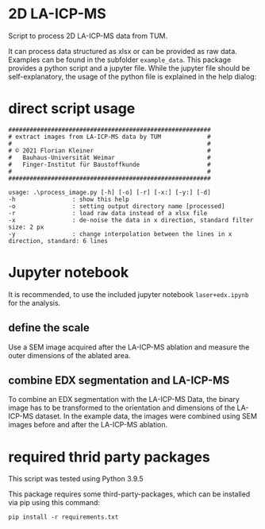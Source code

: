 # 2D LA-ICP-MS
Script to process 2D LA-ICP-MS data from TUM.

It can process data structured as xlsx or can be provided as raw data. Examples can be found in the subfolder `example_data`.
This package provides a python script and a jupyter file. While the jupyter file should be self-explanatory, the usage of the python file is explained in the help dialog:

# direct script usage
```
#########################################################
# extract images from LA-ICP-MS data by TUM             #
#                                                       #
# © 2021 Florian Kleiner                                #
#   Bauhaus-Universität Weimar                          #
#   Finger-Institut für Baustoffkunde                   #
#                                                       #
#########################################################

usage: .\process_image.py [-h] [-o] [-r] [-x:] [-y:] [-d]
-h                : show this help
-o                : setting output directory name [processed]
-r                : load raw data instead of a xlsx file
-x                : de-noise the data in x direction, standard filter size: 2 px
-y                : change interpolation between the lines in x direction, standard: 6 lines

```

# Jupyter notebook

It is recommended, to use the included jupyter notebook `laser+edx.ipynb` for the analysis.

## define the scale

Use a SEM image acquired after the LA-ICP-MS ablation and measure the outer dimensions of the ablated area.

## combine EDX segmentation and LA-ICP-MS

To combine an EDX segmentation with the LA-ICP-MS Data, the binary image has to be transformed to the orientation and dimensions of the LA-ICP-MS dataset.
In the example data, the images were combined using SEM images before and after the LA-ICP-MS ablation.

# required thrid party packages

This script was tested using Python 3.9.5

This package requires some third-party-packages, which can be installed via pip using this command:

```
pip install -r requirements.txt
```